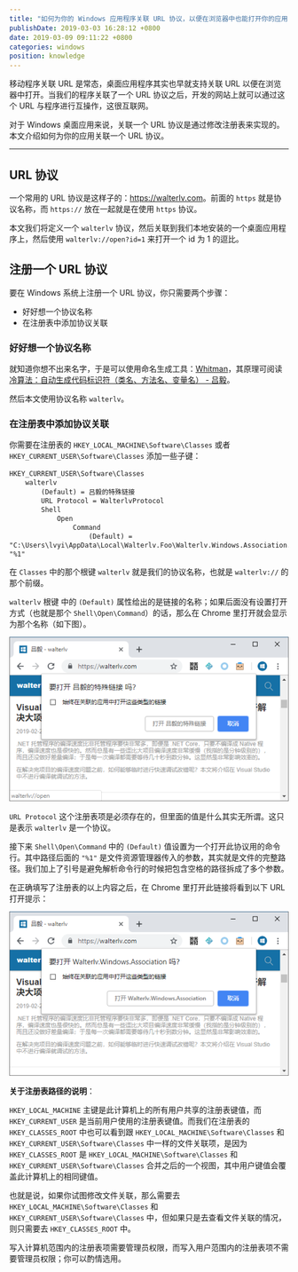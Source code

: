 ```yaml
---
title: "如何为你的 Windows 应用程序关联 URL 协议，以便在浏览器中也能打开你的应用"
publishDate: 2019-03-03 16:28:12 +0800
date: 2019-03-09 09:11:22 +0800
categories: windows
position: knowledge
---
```


移动程序关联 URL 是常态，桌面应用程序其实也早就支持关联 URL 以便在浏览器中打开。当我们的程序关联了一个 URL 协议之后，开发的网站上就可以通过这个 URL 与程序进行互操作，这很互联网。

对于 Windows 桌面应用来说，关联一个 URL 协议是通过修改注册表来实现的。本文介绍如何为你的应用关联一个 URL 协议。

---

<div id="toc"></div>

## URL 协议

一个常用的 URL 协议是这样子的：<https://walterlv.com>。前面的 `https` 就是协议名称，而 `https://` 放在一起就是在使用 `https` 协议。

本文我们将定义一个 `walterlv` 协议，然后关联到我们本地安装的一个桌面应用程序上，然后使用 `walterlv://open?id=1` 来打开一个 id 为 1 的逗比。

## 注册一个 URL 协议

要在 Windows 系统上注册一个 URL 协议，你只需要两个步骤：

- 好好想一个协议名称
- 在注册表中添加协议关联

### 好好想一个协议名称

就知道你想不出来名字，于是可以使用命名生成工具：[Whitman](ms-windows-store://pdp/?productid=9P8LNZRNJX85)，其原理可阅读 [冷算法：自动生成代码标识符（类名、方法名、变量名） - 吕毅](/post/algorithm-of-generating-random-identifiers.html)。

然后本文使用协议名称 `walterlv`。

### 在注册表中添加协议关联

你需要在注册表的 `HKEY_LOCAL_MACHINE\Software\Classes` 或者 `HKEY_CURRENT_USER\Software\Classes` 添加一些子键：

```text
HKEY_CURRENT_USER\Software\Classes
    walterlv
        (Default) = 吕毅的特殊链接
        URL Protocol = WalterlvProtocol
        Shell
            Open
                Command
                    (Default) = "C:\Users\lvyi\AppData\Local\Walterlv.Foo\Walterlv.Windows.Association.exe" "%1"
```

在 `Classes` 中的那个根键 `walterlv` 就是我们的协议名称，也就是 `walterlv://` 的那个前缀。

`walterlv` 根键 中的 `(Default)` 属性给出的是链接的名称；如果后面没有设置打开方式（也就是那个 `Shell\Open\Command`）的话，那么在 Chrome 里打开就会显示为那个名称（如下图）。

![默认的协议名称](/static/posts/2019-03-03-16-19-28.png)

`URL Protocol` 这个注册表项是必须存在的，但里面的值是什么其实无所谓。这只是表示 `walterlv` 是一个协议。

接下来 `Shell\Open\Command` 中的 `(Default)` 值设置为一个打开此协议用的命令行。其中路径后面的 `"%1"` 是文件资源管理器传入的参数，其实就是文件的完整路径。我们加上了引号是避免解析命令行的时候把包含空格的路径拆成了多个参数。

在正确填写了注册表的以上内容之后，在 Chrome 里打开此链接将看到以下 URL 打开提示：

![带有打开命令的协议](/static/posts/2019-03-03-16-24-31.png)

**关于注册表路径的说明**：

`HKEY_LOCAL_MACHINE` 主键是此计算机上的所有用户共享的注册表键值，而 `HKEY_CURRENT_USER` 是当前用户使用的注册表键值。而我们在注册表的 `HKEY_CLASSES_ROOT` 中也可以看到跟 `HKEY_LOCAL_MACHINE\Software\Classes` 和 `HKEY_CURRENT_USER\Software\Classes` 中一样的文件关联项，是因为 `HKEY_CLASSES_ROOT` 是 `HKEY_LOCAL_MACHINE\Software\Classes` 和 `HKEY_CURRENT_USER\Software\Classes` 合并之后的一个视图，其中用户键值会覆盖此计算机上的相同键值。

也就是说，如果你试图修改文件关联，那么需要去 `HKEY_LOCAL_MACHINE\Software\Classes` 和 `HKEY_CURRENT_USER\Software\Classes` 中，但如果只是去查看文件关联的情况，则只需要去 `HKEY_CLASSES_ROOT` 中。

写入计算机范围内的注册表项需要管理员权限，而写入用户范围内的注册表项不需要管理员权限；你可以酌情选用。
